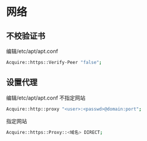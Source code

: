 # 网络

## 不校验证书
编辑/etc/apt/apt.conf
``` bash
Acquire::https::Verify-Peer "false";
```

## 设置代理
编辑/etc/apt/apt.conf
不指定网站
``` bash
Acquire::http::proxy "<user>:<passwd>@domain:port";
```
指定网站
``` bash
Acquire::https::Proxy::<域名> DIRECT;
```

